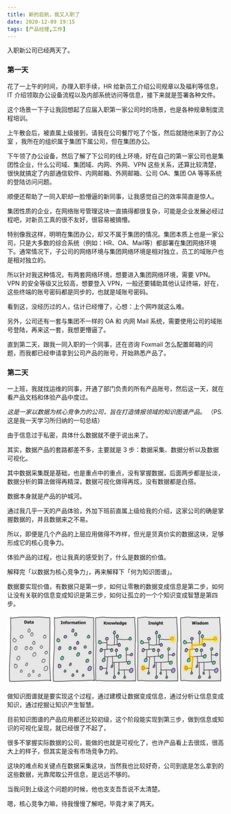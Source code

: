 ```yaml
---
title: 新的启航，我又入职了
date: 2020-12-09 19:15
tags: [产品经理,工作]
---
```


入职新公司已经两天了。
<!-- more -->
### 第一天
花了一上午的时间，办理入职手续，HR 给新员工介绍公司规章以及福利等信息，IT 介绍领取办公设备流程以及内部系统访问等信息，接下来就是签署各种文件。

这个场景一下子让我回想起了应届入职第一家公司时的场景，也是各种规章制度流程培训。

上午散会后，被直属上级接到，请我在公司餐厅吃了个饭，然后就随他来到了办公室 ，我所在的组织属于集团下属公司，但在集团办公。

下午领了办公设备，然后了解了下公司的线上环境，好在自己的第一家公司也是集团性企业，什么公司域、集团域、内网、外网、VPN 这些关系，还算比较清楚，很快就搞定了内部通信软件、内网邮箱、外网邮箱、公司 OA、集团 OA 等等系统的登陆访问问题。

顺便还帮助了一同入职却一脸懵逼的新同事，让我感觉自己的效率简直是惊人。

集团性质的企业，在网络账号管理这块一直搞得都很复杂，可能是企业发展必经过程吧，对新员工真的很不友好，很容易被搞懵。

特别像我这样，明明在集团办公，却又不属于集团的情况。集团本质上也是一家公司，只是大多数的综合系统（例如：HR、OA、Mail等）都部署在集团网络环境下。通常情况下，子公司的网络环境与集团网络环境是相对独立，员工的域账户也是相对独立的。

所以针对我这种情况，有两套网络环境，想要进入集团网络环境，需要 VPN。VPN 的安全等级又比较高，想要登入 VPN，一般还要辅助其他认证终端，好在，这些终端的账号密码都是同步的，也就是域账号密码。

看到这，没经历过的人，估计已经懵了，心想：上个网咋就这么难。

另外，公司还有一套与集团不一样的 OA 和 内网 Mail 系统，需要使用公司的域账号登陆，再来这一套，我想更懵逼了。

直到第二天，跟我一同入职的一个同事，还在咨询 Foxmail 怎么配置邮箱的问题，而我都已经申请拿到公司产品的账号，开始熟悉产品了。

### 第二天
一上班，我就找运维的同事，开通了部门负责的所有产品账号，然后这一天，就在看产品文档和体验产品中度过。

 *这是一家以数据为核心竞争力的公司，旨在打造情报领域的知识图谱产品。* （PS. 这是我一天学习所归纳的一句总结）

由于信息过于私密，具体什么数据就不便于说出来了。

其实，数据产品的套路都差不多，主要就是 3 步：数据采集、数据分析以及数据可视化。

其中数据采集既是基础，也是重点中的重点，没有掌握数据，后面两步都是扯淡，数据分析的算法做得再精深，数据可视化做得再炫，没有数据都是白搭。

数据本身就是产品的护城河。

通过我几乎一天的产品体验，外加下班前直属上级给我的介绍，这家公司的确是掌握数据的，并且数据来之不易。

所以，即便是几个产品的上层应用做得不咋样，但光是货真价实的数据这块，足够形成它的核心竞争力。

体验产品的过程，也让我真的感受到了，什么是数据的价值。

解释完「以数据为核心竞争力」，再来解释下「何为知识图谱」。

数据要实现价值，有数据只是第一步，如何让零散的数据变成信息是第二步，如何让没有关联的信息变成知识是第三步，如何让孤立的一个个知识变成智慧是第四步。

![](../image/about_work/176FFE10-0CE8-45FE-BA54-620CEA6300F6_4_5005_c.jpeg)

做知识图谱就是要实现这个过程，通过建模让数据变成信息，通过分析让信息变成知识，通过挖掘让知识产生智慧。

目前知识图谱的产品应用都还比较初级，这个阶段能实现到第三步，做到信息或知识的可视化呈现，就已经很了不起了，

很多不掌握实际数据的公司，能做的也就是可视化了，也许产品看上去很炫，很高大上的样子，但其实是没有市场竞争力的。

这块的难点和关键点在数据采集这块，当然我也比较好奇，公司到底是怎么拿到的这些数据，光靠爬取公开信息，是远远不够的。

当我问到上级这个问题的时候，他也支支吾吾说不太清楚。

嗯，核心竞争力嘛，待我慢慢了解吧，毕竟才来了两天。
